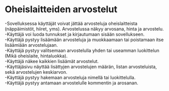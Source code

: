 # Oheislaitteiden arvostelut
-Sovelluksessa käyttäjät voivat jättää arvosteluja oheislaitteista (näppäimistöt, hiiret, yms). Arvostelussa näkyy arvosana, hinta ja arvostelu.  
-Käyttäjä voi luoda tunnukset ja kirjautumaan sisään sovellukseen.  
-Käyttäjä pystyy lisäämään arvosteluja ja muokkaamaan tai poistamaan itse lisäämiään arvostelujaan.  
-Käyttäjä pystyy valitsemaan arvostelulla yhden tai useamman luokittelun (Mikä oheislaite, hintaluokka).  
-Käyttäjä näkee kaikkien lisäämät arvostelut.  
-Käyttäjäsivu näyttää lisättyjen arvostelujen määrän, listan arvosteluista, sekä arvostelujen keskiarvon.  
-Käyttäjä pystyy hakemaan arvosteluja nimellä tai luokittelulla.  
-Käyttäjä pystyy antamaan arvostelulle kommentin ja arosanan.  
